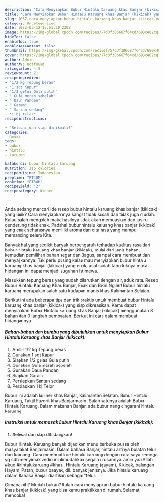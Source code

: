 ```yaml
---
description: "Cara Menyiapkan Bubur Hintalu Karuang khas Banjar (kikicak) yang Bisa Manjain Lidah"
title: "Cara Menyiapkan Bubur Hintalu Karuang khas Banjar (kikicak) yang Bisa Manjain Lidah"
slug: 1057-cara-menyiapkan-bubur-hintalu-karuang-khas-banjar-kikicak-yang-bisa-manjain-lidah
category: Uncategorized
date: 2022-03-12T15:51:20.230Z
image: https://img-global.cpcdn.com/recipes/57d3f386687f64cd/680x482cq70/bubur-hintalu-karuang-khas-banjar-kikicak-foto-resep-utama.jpg
hideToc: false
enableToc: true
enableTocContent: false
thumbnail: https://img-global.cpcdn.com/recipes/57d3f386687f64cd/680x482cq70/bubur-hintalu-karuang-khas-banjar-kikicak-foto-resep-utama.jpg
cover: https://img-global.cpcdn.com/recipes/57d3f386687f64cd/680x482cq70/bubur-hintalu-karuang-khas-banjar-kikicak-foto-resep-utama.jpg
author: Admin
authorAv: notfound
ratingvalue: 4.9
reviewcount: 21
recipeingredient:
- "1/2 kg Tepung beras"
- "1 sdt Kapur"
- "1/2 gelas Gula putih"
- " Gula merah sebelah"
- " Daun Pandan"
- " Garam"
- " Santan sedang"
- "1 bj Telor"
recipeinstructions:

- "Selesai dan siap dinikmati!"
categories:
- Resep
tags:
- bubur
- hintalu
- karuang

katakunci: bubur hintalu karuang 
nutrition: 115 calories
recipecuisine: Indonesian
preptime: "PT40M"
cooktime: "PT34M"
recipeyield: "2"
recipecategory: Dinner

---
```





Anda sedang mencari ide resep bubur hintalu karuang khas banjar (kikicak) yang unik? Cara menyiapkannya sangat tidak susah dan tidak juga mudah. Kalau salah mengolah maka hasilnya tidak akan memuaskan dan justru cenderung tidak enak. Padahal bubur hintalu karuang khas banjar (kikicak) yang enak seharusnya memiliki aroma dan cita rasa yang mampu memancing selera Kita.





Banyak hal yang sedikit banyak berpengaruh terhadap kualitas rasa dari bubur hintalu karuang khas banjar (kikicak), mulai dari jenis bahan, kemudian pemilihan bahan segar dan Bagus, sampai cara membuat dan menyajikannya. Tak perlu pusing kalau mau menyiapkan bubur hintalu karuang khas banjar (kikicak) yang enak,      asal sudah tahu triknya maka hidangan ini dapat menjadi suguhan istimewa.














Masukkan tepung beras yang sudah dilarutkan dengan air, aduk rata. Resep Bubur Hintalu Karuang Khas Banjar, Enak dan Bikin Ngiler! Bubur hintalu karuang merupakan salah satu kudapan manis khas Kalimantan Selatan.






Berikut ini ada beberapa tips dan trik praktis untuk membuat bubur hintalu karuang khas banjar (kikicak) yang siap dikreasikan. Kamu dapat menyiapkan Bubur Hintalu Karuang khas Banjar (kikicak) menggunakan 8 bahan dan 0 langkah pembuatan. Berikut ini cara dalam membuat hidangannya.

<!--inarticleads1-->

##### Bahan-bahan dan bumbu yang dibutuhkan untuk menyiapkan Bubur Hintalu Karuang khas Banjar (kikicak):

1. Ambil 1/2 kg Tepung beras
1. Gunakan 1 sdt Kapur
1. Siapkan 1/2 gelas Gula putih
1. Gunakan  Gula merah sebelah
1. Gunakan  Daun Pandan
1. Siapkan  Garam
1. Persiapkan  Santan sedang
1. Persiapkan 1 bj Telor


Bubur ini adalah kuliner khas Banjar, Kalimantan Selatan. Bubur Hintalu Karuang, Takjil Favorit khas Banjarmasin. Salah satunya adalah Bubur Hintalu Karuang. Dalam makanan Banjar, ada bubur nang dingarani hintalu karuang. 

<!--inarticleads2-->

##### Instruksi untuk memasak Bubur Hintalu Karuang khas Banjar (kikicak):


1. Selesai dan siap dihidangkan!

Bubur Hintalu Karuang banyak dijadikan menu berbuka puasa oleh masyarakat Banjarmasin. Dalam bahasa Banjar, hintalu artinya bulatan telur dan karuang. Cara membuat kue hintalu karuang dengan cara saya semoga yg sdh menyimak vedio ini dimudahkan segala urusannya. amin yaa Allah #kue #hintalukaruang #khas.. Hintalu Karuang (gayam), Kikicak, balungan Hayam, Patah, bubur baayak, dll. banyak jenisnya. Jika hintalu karuang dalam Bahasa Banjar diartikan sebagai &#34;telur. 

Gimana nih? Mudah bukan? Itulah cara menyiapkan bubur hintalu karuang khas banjar (kikicak) yang bisa kamu praktikkan di rumah. Selamat mencoba!
